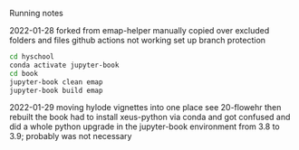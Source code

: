 Running notes

2022-01-28
forked from emap-helper
manually copied over excluded folders and files
github actions not working
set up branch protection

```sh
cd hyschool
conda activate jupyter-book
cd book
jupyter-book clean emap
jupyter-book build emap
```

2022-01-29
moving hylode vignettes into one place
see 20-flowehr
then rebuilt the book
had to install xeus-python via conda
and got confused and did a whole python upgrade in the jupyter-book environment from 3.8 to 3.9; probably was not necessary

